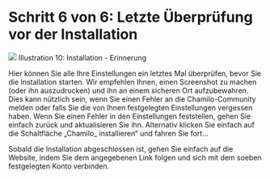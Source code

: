 # Schritt 6 von 6: Letzte Überprüfung vor der Installation

![](../../../../.gitbook/assets/images11%20%288%29.png)
Illustration 10: Installation - Erinnerung

Hier können Sie alle Ihre Einstellungen ein letztes Mal überprüfen, bevor Sie die Installation starten. Wir empfehlen Ihnen, einen Screenshot zu machen \(oder ihn auszudrucken\) und ihn an einem sicheren Ort aufzubewahren. Dies kann nützlich sein, wenn Sie einen Fehler an die Chamilo-Community melden oder falls Sie die von Ihnen festgelegten Einstellungen vergessen haben. Wenn Sie einen Fehler in den Einstellungen feststellen, gehen Sie einfach zurück und aktualisieren Sie ihn. Alternativ klicken Sie einfach auf die Schaltfläche „Chamilo_ installieren“ und fahren Sie fort...

Sobald die Installation abgeschlossen ist, gehen Sie einfach auf die Website, indem Sie dem angegebenen Link folgen und sich mit dem soeben festgelegten Konto verbinden.